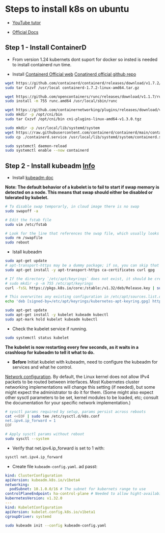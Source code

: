 # Steps to install k8s on ubuntu

- [YouTube tutor](https://www.youtube.com/watch?v=2mWwBEnv658&list=PLyRsEx7ohcVOxl-K3Z2l5KBjc16qcfr5b&index=2&ab_channel=Farhad)

- [Official Docs](https://kubernetes.io/docs/home/)

## Step 1 - Install ContainerD

- From version 1.24 kubernets dont suport for docker so insted is needed to install containerd run time.

- Install [Containerd Official web](https://containerd.io/) [Conatinerd official github repo](https://github.com/containerd/containerd/blob/main/docs/getting-started.md)

```sh
wget https://github.com/containerd/containerd/releases/download/v1.7.2/containerd-1.7.2-linux-amd64.tar.gz
sudo tar Cxzvf /usr/local containerd-1.7.2-linux-amd64.tar.gz
```

```sh
wget https://github.com/opencontainers/runc/releases/download/v1.1.7/runc.amd64
sudo install -m 755 runc.amd64 /usr/local/sbin/runc
```

```sh
wget https://github.com/containernetworking/plugins/releases/download/v1.3.0/cni-plugins-linux-amd64-v1.3.0.tgz
sudo mkdir -p /opt/cni/bin
sudo tar Cxzvf /opt/cni/bin cni-plugins-linux-amd64-v1.3.0.tgz
```

```sh
sudo mkdir -p /usr/local/lib/systemd/system
wget https://raw.githubusercontent.com/containerd/containerd/main/containerd.service
sudo cp ./containerd.service /usr/local/lib/systemd/system/containerd.service
```

```sh
sudo systemctl daemon-reload
sudo systemctl enable --now containerd
```

## Step 2 - Install kubeadm  [Info](https://kubernetes.io/docs/tasks/tools/#kubeadm)

- Install [kubeadm doc](https://kubernetes.io/docs/setup/production-environment/tools/kubeadm/install-kubeadm/)

**Note: The default behavior of a kubelet is to fail to start if swap memory is detected on a node. This means that swap should either be disabled or tolerated by kubelet.**

```bash
# To disable swap temporarly, in cloud image there is no swap
sudo swapoff -a

# Edit the fstab file
sudo vim /etc/fstab

# Look for the line that references the swap file, which usually looks like this: /swapfile none swap sw 0 0
sudo rm /swapfile
sudo reboot
```

- Istall kubeadm

```bash
sudo apt-get update
# apt-transport-https may be a dummy package; if so, you can skip that package
sudo apt-get install -y apt-transport-https ca-certificates curl gpg
```

```bash
# If the directory `/etc/apt/keyrings` does not exist, it should be created before the curl command, read the note below.
# sudo mkdir -p -m 755 /etc/apt/keyrings
curl -fsSL https://pkgs.k8s.io/core:/stable:/v1.32/deb/Release.key | sudo gpg --dearmor -o /etc/apt/keyrings/kubernetes-apt-keyring.gpg

# This overwrites any existing configuration in /etc/apt/sources.list.d/kubernetes.list
echo 'deb [signed-by=/etc/apt/keyrings/kubernetes-apt-keyring.gpg] https://pkgs.k8s.io/core:/stable:/v1.32/deb/ /' | sudo tee /etc/apt/sources.list.d/kubernetes.list

sudo apt-get update
sudo apt-get install -y kubelet kubeadm kubectl
sudo apt-mark hold kubelet kubeadm kubectl
```

- Check the kubelet service if running.

```bash
sudo systemctl status kubelet
```

**The kubelet is now restarting every few seconds, as it waits in a crashloop for kubeadm to tell it what to do.**

- **Before** Initiat kubelet with kubeadm, need to configure the kubeadm for services and what he control.

[Network configuration](https://kubernetes.io/docs/setup/production-environment/container-runtimes/#network-configuration).
By default, the Linux kernel does not allow IPv4 packets to be routed between interfaces. Most Kubernetes cluster networking implementations will change this setting (if needed), but some might expect the administrator to do it for them. (Some might also expect other sysctl parameters to be set, kernel modules to be loaded, etc; consult the documentation for your specific network implementation.)

```bash
# sysctl params required by setup, params persist across reboots
cat <<EOF | sudo tee /etc/sysctl.d/k8s.conf
net.ipv4.ip_forward = 1
EOF

# Apply sysctl params without reboot
sudo sysctl --system
```

- Verify that net.ipv4.ip_forward is set to 1 with:

```bash
sysctl net.ipv4.ip_forward
```

- Create file `kubeadm-config.yaml`. ad passt:

```yaml
kind: ClusterConfiguration
apiVersion: kubeadm.k8s.io/v1beta4
networking:
  podSubnet: 10.1.0.0/16 # The subnet for kubernets range to use
controlPlaneEndpoint: ha-control-plane # Needed to allow hight-availability on the master node
kubernetesVersion: v1.32.0
---
kind: KubeletConfiguration
apiVersion: kubelet.config.k8s.io/v1beta1
cgroupDriver: systemd
```

```bash
sudo kubeadm init --config kubeadm-config.yaml
```
